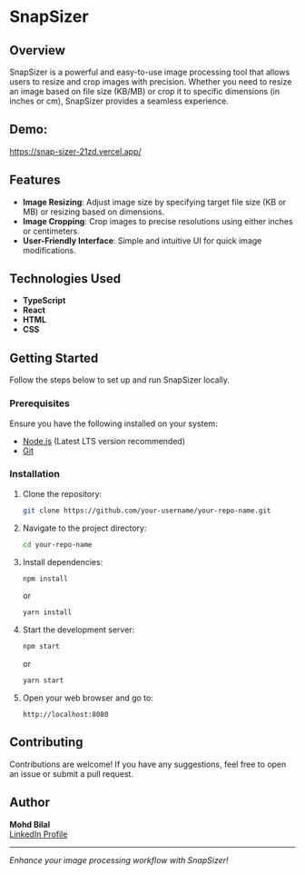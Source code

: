 # SnapSizer

## Overview
SnapSizer is a powerful and easy-to-use image processing tool that allows users to resize and crop images with precision. Whether you need to resize an image based on file size (KB/MB) or crop it to specific dimensions (in inches or cm), SnapSizer provides a seamless experience.

## Demo: 
https://snap-sizer-21zd.vercel.app/

## Features
- **Image Resizing**: Adjust image size by specifying target file size (KB or MB) or resizing based on dimensions.
- **Image Cropping**: Crop images to precise resolutions using either inches or centimeters.
- **User-Friendly Interface**: Simple and intuitive UI for quick image modifications.

## Technologies Used
- **TypeScript**
- **React**
- **HTML**
- **CSS**

## Getting Started
Follow the steps below to set up and run SnapSizer locally.

### Prerequisites
Ensure you have the following installed on your system:
- [Node.js](https://nodejs.org/) (Latest LTS version recommended)
- [Git](https://git-scm.com/)

### Installation
1. Clone the repository:
   ```sh
   git clone https://github.com/your-username/your-repo-name.git
   ```
2. Navigate to the project directory:
   ```sh
   cd your-repo-name
   ```
3. Install dependencies:
   ```sh
   npm install
   ```
   or
   ```sh
   yarn install
   ```
4. Start the development server:
   ```sh
   npm start
   ```
   or
   ```sh
   yarn start
   ```
5. Open your web browser and go to:
   ```
   http://localhost:8080
   ```

## Contributing
Contributions are welcome! If you have any suggestions, feel free to open an issue or submit a pull request.


## Author
**Mohd Bilal** <br>
[LinkedIn Profile](https://www.linkedin.com/in/bilalmirza01/)

---
_Enhance your image processing workflow with SnapSizer!_
